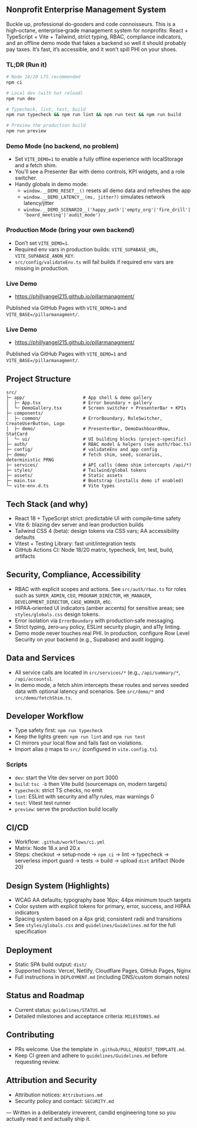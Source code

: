 ## Nonprofit Enterprise Management System

Buckle up, professional do-gooders and code connoisseurs. This is a high‑octane, enterprise‑grade management system for nonprofits: React + TypeScript + Vite + Tailwind, strict typing, RBAC, compliance indicators, and an offline demo mode that fakes a backend so well it should probably pay taxes. It’s fast, it’s accessible, and it won’t spill PHI on your shoes.

### TL;DR (Run it)

```bash
# Node 18/20 LTS recommended
npm ci

# Local dev (with hot reload)
npm run dev

# Typecheck, lint, test, build
npm run typecheck && npm run lint && npm run test && npm run build

# Preview the production build
npm run preview
```

### Demo Mode (no backend, no problem)

- Set `VITE_DEMO=1` to enable a fully offline experience with localStorage and a fetch shim.
- You’ll see a Presenter Bar with demo controls, KPI widgets, and a role switcher.
- Handy globals in demo mode:
  - `window.__DEMO_RESET__()` resets all demo data and refreshes the app
  - `window.__DEMO_LATENCY__(ms, jitter?)` simulates network latency/jitter
  - `window.__DEMO_SCENARIO__('happy_path'|'empty_org'|'fire_drill'|'board_meeting'|'audit_mode')`

### Production Mode (bring your own backend)

- Don’t set `VITE_DEMO=1`.
- Required env vars in production builds: `VITE_SUPABASE_URL`, `VITE_SUPABASE_ANON_KEY`.
- `src/config/validateEnv.ts` will fail builds if required env vars are missing in production.

### Live Demo

- https://phillyangel215.github.io/pillarmanagment/

Published via GitHub Pages with `VITE_DEMO=1` and `VITE_BASE=/pillarmanagment/`.

### Live Demo

- https://phillyangel215.github.io/pillarmanagment/

Published via GitHub Pages with `VITE_DEMO=1` and `VITE_BASE=/pillarmanagment/`.

## Project Structure

```text
src/
├─ app/                      # App shell & demo gallery
│  ├─ App.tsx                # Error boundary + gallery
│  └─ DemoGallery.tsx        # Screen switcher + PresenterBar + KPIs
├─ components/
│  ├─ common/                # ErrorBoundary, RoleSwitcher, CreateUserButton, Logo
│  ├─ demo/                  # PresenterBar, DemoDashboardRow, StatCard
│  └─ ui/                    # UI building blocks (project-specific)
├─ auth/                     # RBAC model & helpers (see auth/rbac.ts)
├─ config/                   # validateEnv and app config
├─ demo/                     # fetch shim, seed, scenarios, deterministic PRNG
├─ services/                 # API calls (demo shim intercepts /api/*)
├─ styles/                   # Tailwind/global tokens
├─ assets/                   # Static assets
├─ main.tsx                  # Bootstrap (installs demo if enabled)
└─ vite-env.d.ts             # Vite types
```

## Tech Stack (and why)

- React 18 + TypeScript strict: predictable UI with compile‑time safety
- Vite 6: blazing dev server and lean production builds
- Tailwind CSS 4 (beta): design tokens via CSS vars; AA accessibility defaults
- Vitest + Testing Library: fast unit/integration tests
- GitHub Actions CI: Node 18/20 matrix, typecheck, lint, test, build, artifacts

## Security, Compliance, Accessibility

- RBAC with explicit scopes and actions. See `src/auth/rbac.ts` for roles such as `SUPER_ADMIN`, `CEO`, `PROGRAM_DIRECTOR`, `HR_MANAGER`, `DEVELOPMENT_DIRECTOR`, `CASE_WORKER`, etc.
- HIPAA‑oriented UI indicators (amber accents) for sensitive areas; see `styles/globals.css` design tokens.
- Error isolation via `ErrorBoundary` with production‑safe messaging.
- Strict typing, zero‑`any` policy, ESLint security plugin, and a11y linting.
- Demo mode never touches real PHI. In production, configure Row Level Security on your backend (e.g., Supabase) and audit logging.

## Data and Services

- All service calls are located in `src/services/*` (e.g., `/api/summary/*`, `/api/accounts`).
- In demo mode, a fetch shim intercepts these routes and serves seeded data with optional latency and scenarios. See `src/demo/*` and `src/demo/fetchShim.ts`.

## Developer Workflow

- Type safety first: `npm run typecheck`
- Keep the lights green: `npm run lint` and `npm run test`
- CI mirrors your local flow and fails fast on violations.
- Import alias `@` maps to `src/` (configured in `vite.config.ts`).

### Scripts

- `dev`: start the Vite dev server on port 3000
- `build`: `tsc -b` then Vite build (sourcemaps on, modern targets)
- `typecheck`: strict TS checks, no emit
- `lint`: ESLint with security and a11y rules, max warnings 0
- `test`: Vitest test runner
- `preview`: serve the production build locally

## CI/CD

- Workflow: `.github/workflows/ci.yml`
- Matrix: Node 18.x and 20.x
- Steps: checkout → setup‑node → `npm ci` → lint → typecheck → serverless import guard → tests → build → upload `dist` artifact (Node 20)

## Design System (Highlights)

- WCAG AA defaults; typography base 16px; 44px minimum touch targets
- Color system with explicit tokens for primary, error, success, and HIPAA indicators
- Spacing system based on a 4px grid; consistent radii and transitions
- See `styles/globals.css` and `guidelines/Guidelines.md` for the full specification

## Deployment

- Static SPA build output: `dist/`
- Supported hosts: Vercel, Netlify, Cloudflare Pages, GitHub Pages, Nginx
- Full instructions in `DEPLOYMENT.md` (including DNS/custom domain notes)

## Status and Roadmap

- Current status: `guidelines/STATUS.md`
- Detailed milestones and acceptance criteria: `MILESTONES.md`

## Contributing

- PRs welcome. Use the template in `.github/PULL_REQUEST_TEMPLATE.md`.
- Keep CI green and adhere to `guidelines/Guidelines.md` before requesting review.

## Attribution and Security

- Attribution notices: `Attributions.md`
- Security policy and contact: `SECURITY.md`

— Written in a deliberately irreverent, candid engineering tone so you actually read it and actually ship it.